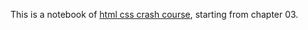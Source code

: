 This is a notebook of [html css crash course](https://www.youtube.com/playlist?list=PL4cUxeGkcC9ivBf_eKCPIAYXWzLlPAm6G), starting from chapter 03.

